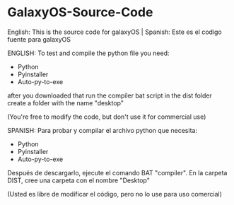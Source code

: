 # GalaxyOS-Source-Code
English: This is the source code for galaxyOS | Spanish: Este es el codigo fuente para galaxyOS

ENGLISH:
To test and compile the python file you need:

- Python
- Pyinstaller
- Auto-py-to-exe

after you downloaded that run the compiler bat script 
in the dist folder create a folder with the name "desktop"

(You're free to modify the code, but don't use it for commercial use)

SPANISH:
Para probar y compilar el archivo python que necesita:

- Python
- Pyinstaller
- Auto-py-to-exe

Después de descargarlo, ejecute el comando BAT "compiler".
En la carpeta DIST, cree una carpeta con el nombre "Desktop"

(Usted es libre de modificar el código, pero no lo use para uso comercial)
